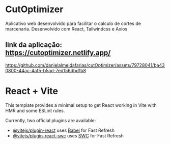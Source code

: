 # CutOptimizer
Aplicativo web desenvolvido para facilitar o calculo de cortes de marcenaria. 
Desenvolvido com React, Tailwindcss e Axios
## link da aplicação: https://cutoptimizer.netlify.app/

https://github.com/danielalmeidafarias/cutOptimizer/assets/79728041/ba430800-44ac-4af5-b5ad-7ed156dbd1b8

# React + Vite

This template provides a minimal setup to get React working in Vite with HMR and some ESLint rules.

Currently, two official plugins are available:

- [@vitejs/plugin-react](https://github.com/vitejs/vite-plugin-react/blob/main/packages/plugin-react/README.md) uses [Babel](https://babeljs.io/) for Fast Refresh
- [@vitejs/plugin-react-swc](https://github.com/vitejs/vite-plugin-react-swc) uses [SWC](https://swc.rs/) for Fast Refresh
